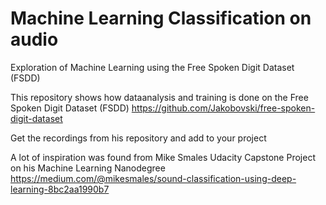 # Machine Learning Classification on audio
Exploration of Machine Learning using the Free Spoken Digit Dataset (FSDD)

This repository shows how dataanalysis and training is done on the Free Spoken Digit Dataset (FSDD)
https://github.com/Jakobovski/free-spoken-digit-dataset

Get the recordings from his repository and add to your project

A lot of inspiration was found from Mike Smales Udacity Capstone Project on his Machine Learning Nanodegree
https://medium.com/@mikesmales/sound-classification-using-deep-learning-8bc2aa1990b7
